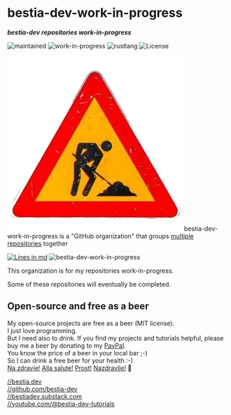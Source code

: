 # bestia-dev-work-in-progress

***bestia-dev repositories work-in-progress***

 ![maintained](https://img.shields.io/badge/maintained-green)
 ![work-in-progress](https://img.shields.io/badge/work_in_progress-orange)
 ![rustlang](https://img.shields.io/badge/rustlang-orange)
 ![License](https://img.shields.io/badge/license-MIT-blue.svg)

 ![logo](https://github.com/bestia-dev-work-in-progress/.github/blob/main/organization/organization_icon_work.png?raw=true)
 bestia-dev-work-in-progress is a "GitHub organization" that groups [multiple repositories](https://github.com/orgs/bestia-dev-work-in-progress/repositories?q=sort%3Aname-asc) together

 [![Lines in md](https://img.shields.io/badge/Lines_in_markdown-83-green.svg)](https://github.com/bestia-dev-work-in-progress)
 ![bestia-dev-work-in-progress](https://bestia.dev/webpage_hit_counter/get_svg_image/1940127600.svg)

This organization is for my repositories work-in-progress.

Some of these repositories will eventually be completed.

## Open-source and free as a beer

My open-source projects are free as a beer (MIT license).  
I just love programming.  
But I need also to drink. If you find my projects and tutorials helpful, please buy me a beer by donating to my [PayPal](https://paypal.me/LucianoBestia).  
You know the price of a beer in your local bar ;-)  
So I can drink a free beer for your health :-)  
[Na zdravje!](https://translate.google.com/?hl=en&sl=sl&tl=en&text=Na%20zdravje&op=translate) [Alla salute!](https://dictionary.cambridge.org/dictionary/italian-english/alla-salute) [Prost!](https://dictionary.cambridge.org/dictionary/german-english/prost) [Nazdravlje!](https://matadornetwork.com/nights/how-to-say-cheers-in-50-languages/) 🍻

[//bestia.dev](https://bestia.dev)  
[//github.com/bestia-dev](https://github.com/bestia-dev)  
[//bestiadev.substack.com](https://bestiadev.substack.com)  
[//youtube.com/@bestia-dev-tutorials](https://youtube.com/@bestia-dev-tutorials)  
